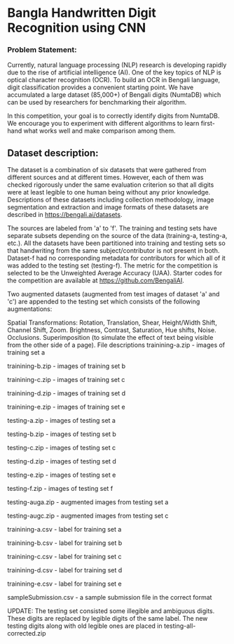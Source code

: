 # Bangla Handwritten Digit Recognition using CNN




### Problem Statement:
Currently, natural language processing (NLP) research is developing rapidly due to the rise of artificial intelligence (AI). One of the key topics of NLP is optical character recognition (OCR). To build an OCR in Bengali language, digit classification provides a convenient starting point. We have accumulated a large dataset (85,000+) of Bengali digits (NumtaDB) which can be used by researchers for benchmarking their algorithm.

In this competition, your goal is to correctly identify digits from NumtaDB. We encourage you to experiment with different algorithms to learn first-hand what works well and make comparison among them.



## Dataset description:
The dataset is a combination of six datasets that were gathered from different sources and at different times. However, each of them was checked rigorously under the same evaluation criterion so that all digits were at least legible to one human being without any prior knowledge. Descriptions of these datasets including collection methodology, image segmentation and extraction and image formats of these datasets are described in https://bengali.ai/datasets.

The sources are labeled from 'a' to 'f'. The training and testing sets have separate subsets depending on the source of the data (training-a, testing-a, etc.). All the datasets have been partitioned into training and testing sets so that handwriting from the same subject/contributor is not present in both. Dataset-f had no corresponding metadata for contributors for which all of it was added to the testing set (testing-f). The metric for the competition is selected to be the Unweighted Average Accuracy (UAA). Starter codes for the competition are available at https://github.com/BengaliAI.

Two augmented datasets (augmented from test images of dataset 'a' and 'c') are appended to the testing set which consists of the following augmentations:

Spatial Transformations: Rotation, Translation, Shear, Height/Width Shift, Channel Shift, Zoom.
Brightness, Contrast, Saturation, Hue shifts, Noise.
Occlusions.
Superimposition (to simulate the effect of text being visible from the other side of a page).
File descriptions
trainining-a.zip - images of training set a

trainining-b.zip - images of training set b

trainining-c.zip - images of training set c

trainining-d.zip - images of training set d

trainining-e.zip - images of training set e

testing-a.zip - images of testing set a

testing-b.zip - images of testing set b

testing-c.zip - images of testing set c

testing-d.zip - images of testing set d

testing-e.zip - images of testing set e

testing-f.zip - images of testing set f

testing-auga.zip - augmented images from testing set a

testing-augc.zip - augmented images from testing set c

trainining-a.csv - label for training set a

trainining-b.csv - label for training set b

trainining-c.csv - label for training set c

trainining-d.csv - label for training set d

trainining-e.csv - label for training set e

sampleSubmission.csv - a sample submission file in the correct format

UPDATE: The testing set consisted some illegible and ambiguous digits. These digits are replaced by legible digits of the same label. The new testing digits along with old legible ones are placed in testing-all-corrected.zip

